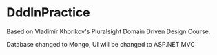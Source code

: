 # DddInPractice

Based on Vladimir Khorikov's Pluralsight Domain Driven Design Course.

Database changed to Mongo, UI will be changed to ASP.NET MVC
